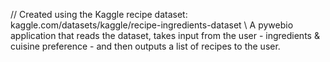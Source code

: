  // Created using the Kaggle recipe dataset: kaggle.com/datasets/kaggle/recipe-ingredients-dataset \\
 A pywebio application that reads the dataset, takes input from the user - ingredients & cuisine preference - 
 and then outputs a list of recipes to the user. 
 
